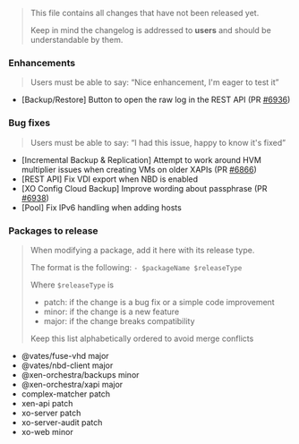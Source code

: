> This file contains all changes that have not been released yet.
>
> Keep in mind the changelog is addressed to **users** and should be
> understandable by them.

### Enhancements

> Users must be able to say: “Nice enhancement, I'm eager to test it”

- [Backup/Restore] Button to open the raw log in the REST API (PR [#6936](https://github.com/vatesfr/xen-orchestra/pull/6936))

### Bug fixes

> Users must be able to say: “I had this issue, happy to know it's fixed”

- [Incremental Backup & Replication] Attempt to work around HVM multiplier issues when creating VMs on older XAPIs (PR [#6866](https://github.com/vatesfr/xen-orchestra/pull/6866))
- [REST API] Fix VDI export when NBD is enabled
- [XO Config Cloud Backup] Improve wording about passphrase (PR [#6938](https://github.com/vatesfr/xen-orchestra/pull/6938))
- [Pool] Fix IPv6 handling when adding hosts

### Packages to release

> When modifying a package, add it here with its release type.
>
> The format is the following: `- $packageName $releaseType`
>
> Where `$releaseType` is
>
> - patch: if the change is a bug fix or a simple code improvement
> - minor: if the change is a new feature
> - major: if the change breaks compatibility
>
> Keep this list alphabetically ordered to avoid merge conflicts

<!--packages-start-->

- @vates/fuse-vhd major
- @vates/nbd-client major
- @xen-orchestra/backups minor
- @xen-orchestra/xapi major
- complex-matcher patch
- xen-api patch
- xo-server patch
- xo-server-audit patch
- xo-web minor

<!--packages-end-->
